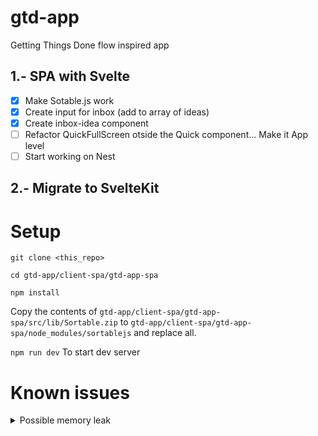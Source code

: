 # gtd-app
Getting Things Done flow inspired app

## 1.- SPA with Svelte
- [x] Make Sotable.js work
- [x] Create input for inbox (add to array of ideas)
- [x] Create inbox-idea component
- [ ] Refactor QuickFullScreen otside the Quick component... Make it App level
- [ ] Start working on Nest

## 2.- Migrate to SvelteKit

# Setup

`git clone <this_repo>`


`cd gtd-app/client-spa/gtd-app-spa`

`npm install`

Copy the contents of `gtd-app/client-spa/gtd-app-spa/src/lib/Sortable.zip` to `gtd-app/client-spa/gtd-app-spa/node_modules/sortablejs` and replace all.

`npm run dev` To start dev server

# Known issues

<details>

<summary>Possible memory leak</summary>

As the fix for correcly smooth-collapse the IncubatorProject component implies creating a new Sortable for a new element each time the container opens (inside an `{#if block}`), the memory for those new Sortables could be incrementing each time the user opens a Project component. This seems to be the case, however it seems that the garbage collector triggers and clean up some of it. Is this enough?

Could be a way for destroying the Sortable on a Project-close event?

Could be a way for re-using the Sortable?

Is this even worth the worry as the minimum impact and low scenario for reproduction? (I dont't think so)

![imagen](https://user-images.githubusercontent.com/8226073/233124122-da88171e-76ac-4885-ab18-d6bf0c77a8e1.png)

</details>
